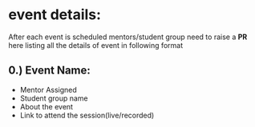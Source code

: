 # event details:
After each event is scheduled mentors/student group need to raise a **PR** here listing all the details of event in following format

## 0.) Event Name:
- Mentor Assigned
- Student group name
- About the event
- Link to attend the session(live/recorded)
